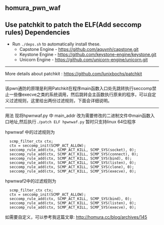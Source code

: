 homura_pwn_waf
----
Use patchkit to patch the ELF(Add seccomp rules)
Dependencies
----
- Run `./deps.sh` to automatically install these.
  - Capstone Engine - https://github.com/aquynh/capstone.git
  - Keystone Engine - https://github.com/keystone-engine/keystone.git
  - Unicorn Engine  - https://github.com/unicorn-engine/unicorn.git

----
More details about patchkit : https://github.com/lunixbochs/patchkit

----
该pwn通防的原理是利用Patchkit在程序main函数入口处先跳转执行seccomp禁止一些像execve之类的系统调用，然后跳转会主函数执行原来的程序，可以自定义过滤规则，这里给出两份过滤规则，下面会详细说明。

----
用法
现将hpwnwaf.py 中 main_addr 改为需要修改的二进制文件中main函数入口地址,然后执行```./patch ELF hpwnwaf.py``` 
暂时只支持linux 64位程序

hpwnwaf 中的过滤规则为 
``` 
  scmp_filter_ctx ctx;
  ctx = seccomp_init(SCMP_ACT_ALLOW);
  seccomp_rule_add(ctx, SCMP_ACT_KILL, SCMP_SYS(socket), 0);
  seccomp_rule_add(ctx, SCMP_ACT_KILL, SCMP_SYS(connect), 0);
  seccomp_rule_add(ctx, SCMP_ACT_KILL, SCMP_SYS(bind), 0);
  seccomp_rule_add(ctx, SCMP_ACT_KILL, SCMP_SYS(listen), 0);
  seccomp_rule_add(ctx, SCMP_ACT_KILL, SCMP_SYS(clone), 0);  
  seccomp_rule_add(ctx, SCMP_ACT_KILL, SCMP_SYS(execve), 0); 
```
hpwnwaf2中的过滤规则为 
```
  scmp_filter_ctx ctx;
  ctx = seccomp_init(SCMP_ACT_ALLOW);
  seccomp_rule_add(ctx, SCMP_ACT_KILL, SCMP_SYS(bind), 0);
  seccomp_rule_add(ctx, SCMP_ACT_KILL, SCMP_SYS(listen), 0);
  seccomp_rule_add(ctx, SCMP_ACT_KILL, SCMP_SYS(execve), 0); 
```
如需要自定义，可以参考我这篇文章:
http://homura.cc/blog/archives/145
